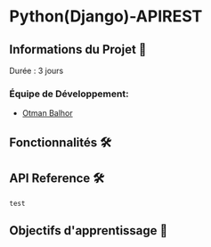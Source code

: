 # Python(Django)-APIREST

## Informations du Projet 🤝
Durée : 3 jours

### Équipe de Développement:
- [Otman Balhor](https://github.com/otmanbalhor)

## Fonctionnalités 🛠️

## API Reference 🛠️
`test`


## Objectifs d'apprentissage 🎯

